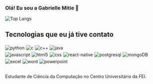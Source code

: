 ### Olá! Eu sou a Gabrielle Mitie 🍄
![Top Langs](https://github-readme-stats.vercel.app/api/top-langs/?username=gabriellemitie&layout=compact)



## Tecnologias que eu já tive contato


<div style="display: flex; flex-wrap: wrap;">
<img align="center" style="margin-right:5px;margin-top: 5px" alt="python" src="https://img.shields.io/badge/Python-3776AB?style=for-the-badge&logo=python&logoColor=white"/>

<img align="center" style="margin-right:5px;margin-top: 5px" alt="c" src="https://img.shields.io/badge/C-00599C?style=for-the-badge&logo=c&logoColor=white"/>

<img align="center" style="margin-right:5px;margin-top: 5px" alt="c++" src="https://img.shields.io/badge/C%2B%2B-00599C?style=for-the-badge&logo=c%2B%2B&logoColor=white"/>

<img align="center" style="margin-right:5px;margin-top: 5px" alt="java" src="https://img.shields.io/badge/Java-ED8B00?style=for-the-badge&logo=openjdk&logoColor=white"/>

<div style="display:flex; flex-wrap;">
<img align="center" style="margin-right:5px;margin-top: 5px" alt="javascript" src="https://img.shields.io/badge/JavaScript-F7DF1E?style=for-the-badge&logo=javascript&logoColor=black"/>


<img align="center" style="margin-right:5px;margin-top: 5px" alt="html5" src="https://img.shields.io/badge/HTML5-E34F26?style=for-the-badge&logo=html5&logoColor=white"/>

<img align="center" style="margin-right:5px;margin-top: 5px" alt="css" src="https://img.shields.io/badge/CSS-239120?&style=for-the-badge&logo=css3&logoColor=white"/> 

<img align="center" style="margin-right:5px;margin-top: 5px" alt="react-native" src="https://img.shields.io/badge/React_Native-20232A?style=for-the-badge&logo=react&logoColor=61DAFB"/>

<img align="center" style="margin-right:5px;margin-top: 5px" alt="postgresql" src="https://img.shields.io/badge/PostgreSQL-316192?style=for-the-badge&logo=postgresql&logoColor=white"/>

<img align="center" style="margin-right:5px;margin-top: 5px" alt="mongoDB" src="https://img.shields.io/badge/MongoDB-4EA94B?style=for-the-badge&logo=mongodb&logoColor=white"/>

</div>

<img align="center" style="margin-right:5px; margin-top: 5px" alt="excel" src="https://img.shields.io/badge/Microsoft_Excel-217346?style=for-the-badge&logo=microsoft-excel&logoColor=white"/>

<img align="center" style="margin-right:5px;margin-top: 5px" alt="word" src="https://img.shields.io/badge/Microsoft_Word-2B579A?style=for-the-badge&logo=microsoft-word&logoColor=white"/>

<img align="center" style="margin-right:5px;margin-top: 5px" alt="powerpoint" src="https://img.shields.io/badge/Microsoft_PowerPoint-B7472A?style=for-the-badge&logo=microsoft-powerpoint&logoColor=white"/>
</div><br/>


Estudante de Ciência da Computação no Centro Universitário da FEI.






